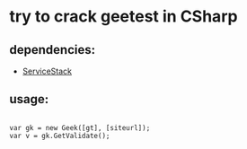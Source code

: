 # try to crack geetest in CSharp
## dependencies: ##
+ [ServiceStack](https://github.com/ServiceStack/ServiceStack/)

## usage: ##
<pre><code>
var gk = new Geek([gt], [siteurl]); 
var v = gk.GetValidate();
</code></pre>
